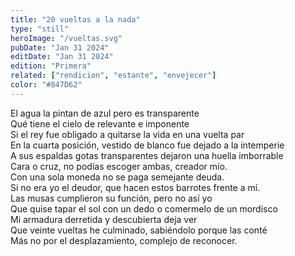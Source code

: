 ```yaml
---
title: "20 vueltas a la nada"
type: "still"
heroImage: "/vueltas.svg"
pubDate: "Jan 31 2024"
editDate: "Jan 31 2024"
edition: "Primera"
related: ["rendicion", "estante", "envejecer"]
color: "#847D62"
---
```


El agua la pintan de azul pero es transparente<br>
Qué tiene el cielo de relevante e imponente<br>
Si el rey fue obligado a quitarse la vida en una vuelta par<br>
En la cuarta posición, vestido de blanco fue dejado a la intemperie<br>
A sus espaldas gotas transparentes dejaron una huella imborrable<br>
Cara o cruz, no podías escoger ambas, creador mío.<br>
Con una sola moneda no se paga semejante deuda.<br>
Si no era yo el deudor, que hacen estos barrotes frente a mí.<br>
Las musas cumplieron su función, pero no así yo<br>
Que quise tapar el sol con un dedo o comermelo de un mordisco<br>
Mi armadura derretida y descubierta deja ver<br>
Que veinte vueltas he culminado, sabiéndolo porque las conté<br>
Más no por el desplazamiento, complejo de reconocer.
